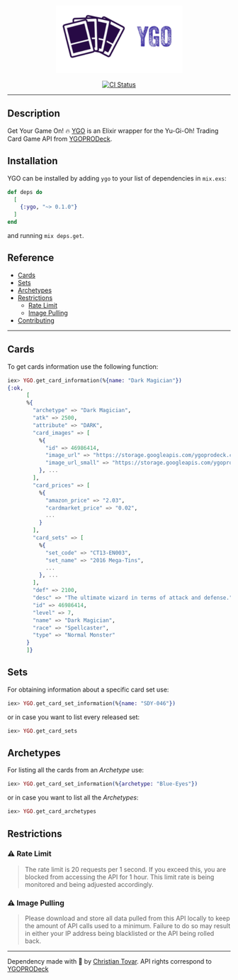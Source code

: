 <p align="center">
  <a href="https://github.com/ChristianTovar/ygo">
    <img alt="YGO" src="./logotype.png" height="152" width="285">
  </a>
</p>

<p align="center">
  <a href="https://github.com/ChristianTovar/ygo">
    <img alt="CI Status" src="https://github.com/ChristianTovar/ygo/workflows/Elixir%20CI/badge.svg">
  </a>
</p>

---

## Description
Get Your Game On! 🔥 <a href="https://github.com/ChristianTovar/ygo">YGO</a> is an Elixir wrapper for the Yu-Gi-Oh! Trading Card Game API from <a href="https://db.ygoprodeck.com/api-guide/">YGOPRODeck</a>.

## Installation

YGO can be installed by adding `ygo` to your list of dependencies in `mix.exs`:

```elixir
def deps do
  [
    {:ygo, "~> 0.1.0"}
  ]
end
```
and running `mix deps.get`.

## Reference

- [Cards](#Cards)
- [Sets](#Sets)
- [Archetypes](#Archetypes)
- [Restrictions](#Restrictions)
  - [Rate Limit](#rate-limit)
  - [Image Pulling](#rate-limit)
- [Contributing](#Contributing)

---

## Cards

To get cards information use the following function:

```elixir
iex> YGO.get_card_information(%{name: "Dark Magician"})
{:ok,
      [
      %{
        "archetype" => "Dark Magician",
        "atk" => 2500,
        "attribute" => "DARK",
        "card_images" => [
          %{
            "id" => 46986414,
            "image_url" => "https://storage.googleapis.com/ygoprodeck.com/pics/46986414.jpg",
            "image_url_small" => "https://storage.googleapis.com/ygoprodeck.com/pics_small/46986414.jpg"
          }, ...
        ],
        "card_prices" => [
          %{
            "amazon_price" => "2.03",
            "cardmarket_price" => "0.02",
            ...
          }
        ],
        "card_sets" => [
          %{
            "set_code" => "CT13-EN003",
            "set_name" => "2016 Mega-Tins",
            ...
          }, ...
        ],
        "def" => 2100,
        "desc" => "The ultimate wizard in terms of attack and defense.",
        "id" => 46986414,
        "level" => 7,
        "name" => "Dark Magician",
        "race" => "Spellcaster",
        "type" => "Normal Monster"
      }
      ]}
```

## Sets

For obtaining information about a specific card set use:
```elixir
iex> YGO.get_card_set_information(%{name: "SDY-046"})
```
or in case you want to list every released set:
```elixir
iex> YGO.get_card_sets
```

## Archetypes

For listing all the cards from an _Archetype_ use:
```elixir
iex> YGO.get_card_set_information(%{archetype: "Blue-Eyes"})
```
or in case you want to list all the _Archetypes_:
```elixir
iex> YGO.get_card_archetypes
```

## Restrictions

###  ⚠️ Rate Limit
> The rate limit is 20 requests per 1 second. If you exceed this, you are blocked from accessing the API for 1 hour. This limit rate is being monitored and being adjuested accordingly.

###  ⚠️ Image Pulling
> Please download and store all data pulled from this API locally to keep the amount of API calls used to a minimum. Failure to do so may result in either your IP address being blacklisted or the API being rolled back.

---

Dependency made with 🖤 by [Christian Tovar](https://github.com/ChristianTovar). API rights correspond to [YGOPRODeck](https://ygoprodeck.com)